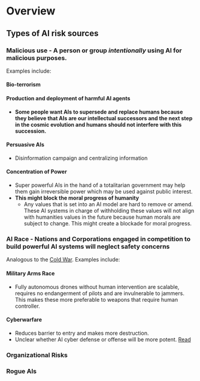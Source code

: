 # Overview
## Types of AI risk sources
### **Malicious use** - A person or group ***intentionally*** using AI for malicious purposes. 
Examples include:
#### **Bio-terrorism**
#### **Production and deployment of harmful AI agents**
- **Some people want AIs to supersede and replace humans because they believe that AIs are our intellectual successors and the next step in the cosmic evolution and humans should not interfere with this succession.**
#### **Persuasive AIs**
- Disinformation campaign and centralizing information
#### **Concentration of Power**
- Super powerful AIs in the hand of a totalitarian government may help them gain irreversible power which may be used against public interest.
- **This might block the moral progress of humanity**
	- Any values that is set into an AI model are hard to remove or amend. These AI systems in charge of withholding these values will not align with humanities values in the future because human morals are subject to change. This might create a blockade for moral progress.
### AI Race - Nations and Corporations engaged in competition to build powerful AI systems will neglect safety concerns
Analogous to the [Cold War](https://en.wikipedia.org/wiki/Cold_War). Examples include:
#### Military Arms Race
- Fully autonomous drones without human intervention are scalable, requires no endangerment of pilots and are invulnerable to jammers. This makes these more preferable to weapons that require human controller.
#### Cyberwarfare
- Reduces barrier to entry and makes more destruction.
- Unclear whether AI cyber defense or offense will be more potent. [Read](https://www.academia.edu/69485663/Cyberspace_in_Space_Fragmentation_Vulnerability_and_Uncertainty)
### Organizational Risks
### Rogue AIs